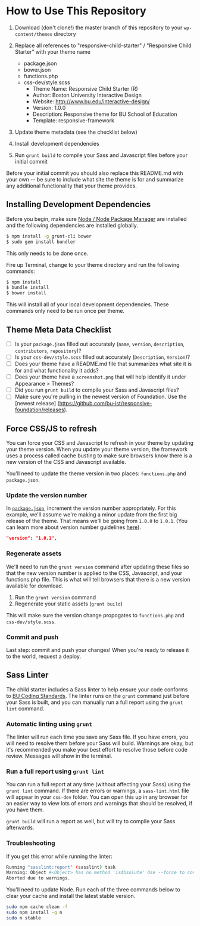 
# How to Use This Repository

1. Download (don't clone!) the master branch of this repository to your `wp-content/themes` directory
2. Replace all references to "responsive-child-starter" / "Responsive Child Starter" with your theme name
	- package.json
	- bower.json
	- functions.php
	- css-dev/style.scss
		-	Theme Name: Responsive Child Starter (R)
		-	Author: Boston University Interactive Design
		-	Website: http://www.bu.edu/interactive-design/
		-	Version: 1.0.0
		-	Description: Responsive theme for BU School of Education
		-	Template: responsive-framework

3. Update theme metadata (see the checklist below)
4. Install development dependencies
5. Run `grunt build` to compile your Sass and Javascript files before your initial commit

Before your initial commit you should also replace this README.md with your own -- be sure to include what site the theme is for and summarize any additional functionality that your theme provides.

## Installing Development Dependencies

Before you begin, make sure [Node / Node Package Manager](http://nodejs.org/) are installed and the following dependencies are installed globally.

```bash
$ npm install -g grunt-cli bower
$ sudo gem install bundler
```

This only needs to be done once.

Fire up Terminal, change to your theme directory and run the following commands:

```bash
$ npm install
$ bundle install
$ bower install
```

This will install all of your local development dependencies. These commands only need to be run once per theme.

## Theme Meta Data Checklist

- [ ] Is your `package.json` filled out accurately (`name`, `version`, `description`, `contributors`, `repository`)?
- [ ] Is your `css-dev/style.scss` filled out accurately (`Description`, `Version`)?
- [ ] Does your theme have a README.md file that summarizes what site it is for and what functionality it adds?
- [ ] Does your theme have a `screenshot.png` that will help identify it under Appearance > Themes?
- [ ] Did you run `grunt build` to compile your Sass and Javascript files?
- [ ] Make sure you're pulling in the newest version of Foundation. Use the [newest release] (https://github.com/bu-ist/responsive-foundation/releases).

## Force CSS/JS to refresh

You can force your CSS and Javascript to refresh in your theme by updating your theme version. When you update your theme version, the framework uses a process called cache busting to make sure browsers know there is a new version of the CSS and Javascript available.

You'll need to update the theme version in two places: `functions.php` and `package.json`.

### Update the version number

In [`package.json`](https://github.com/bu-ist/responsive-child-starter/blob/master/package.json#L3), increment the version number appropriately. For this example, we'll assume we're making a minor update from the first big release of the theme. That means we'll be going from `1.0.0` to `1.0.1`. (You can learn more about version number guidelines [here](http://semver.org/)).

```json
"version": "1.0.1",
```

### Regenerate assets

We'll need to run the `grunt version` command after updating these files so that the new version number is applied to the CSS, Javascript, and your functions.php file. This is what will tell browsers that there is a new version available for download.

1. Run the `grunt version` command
2. Regenerate your static assets (`grunt build`)

This will make sure the version change propogates to `functions.php` and `css-dev/style.scss`.

### Commit and push

Last step: commit and push your changes! When you're ready to release it to the world, request a deploy.

## Sass Linter

The child starter includes a Sass linter to help ensure your code conforms to [BU Coding Standards](https://github.com/bu-ist/coding-standards). The linter runs on the `grunt` command just before your Sass is built, and you can manually run a full report using the `grunt lint` command.

### Automatic linting using `grunt`

The linter will run each time you save any Sass file. If you have errors, you will need to resolve them before your Sass will build. Warnings are okay, but it's recommended you make your best effort to resolve those before code review. Messages will show in the terminal.

### Run a full report using `grunt lint`

You can run a full report at any time (without affecting your Sass) using the `grunt lint` command. If there are errors or warnings, a `sass-lint.html` file will appear in your `css-dev` folder. You can open this up in any browser for an easier way to view lots of errors and warnings that should be resolved, if you have them.

`grunt build` will run a report as well, but will try to compile your Sass afterwards.

### Troubleshooting

If you get this error while running the linter:

```bash
Running "sasslint:report" (sasslint) task
Warning: Object #<Object> has no method 'isAbsolute' Use --force to continue.
Aborted due to warnings.
```

You'll need to update Node. Run each of the three commands below to clear your cache and install the latest stable version.

```bash
sudo npm cache clean -f
sudo npm install -g n
sudo n stable
```